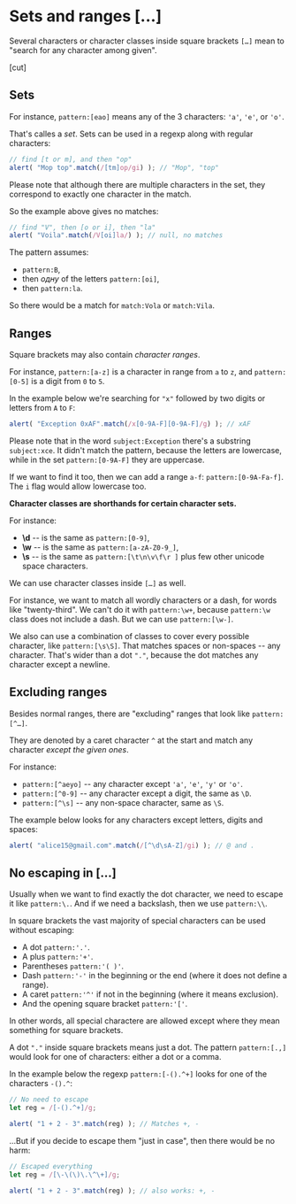 # Sets and ranges [...]

Several characters or character classes inside square brackets `[…]` mean to "search for any character among given".

[cut]

## Sets

For instance, `pattern:[еао]` means any of the 3 characters: `'а'`, `'е'`, or `'о'`.

That's calles a *set*. Sets can be used in a regexp along with regular characters:

```js run
// find [t or m], and then "op"
alert( "Mop top".match(/[tm]op/gi) ); // "Mop", "top"
```

Please note that although there are multiple characters in the set, they correspond to exactly one character in the match.

So the example above gives no matches:

```js run
// find "V", then [o or i], then "la"
alert( "Voila".match(/V[oi]la/) ); // null, no matches
```

The pattern assumes:

- `pattern:В`,
- then *одну* of the letters `pattern:[oi]`,
- then `pattern:la`.

So there would be a match for `match:Vola` or `match:Vila`.

## Ranges

Square brackets may also contain *character ranges*.

For instance, `pattern:[a-z]` is a character in range from `a` to `z`, and `pattern:[0-5]` is a digit from `0` to `5`.

In the example below we're searching for `"x"` followed by two digits or letters from `A` to `F`:

```js run
alert( "Exception 0xAF".match(/x[0-9A-F][0-9A-F]/g) ); // xAF
```

Please note that in the word `subject:Exception` there's a substring `subject:xce`. It didn't match the pattern, because the letters are lowercase, while in the set `pattern:[0-9A-F]` they are uppercase.

If we want to find it too, then we can add a range `a-f`: `pattern:[0-9A-Fa-f]`. The `i` flag would allow lowercase too.

**Character classes are shorthands for certain character sets.**

For instance:

- **\d** -- is the same as `pattern:[0-9]`,
- **\w** -- is the same as `pattern:[a-zA-Z0-9_]`,
- **\s** -- is the same as `pattern:[\t\n\v\f\r ]` plus few other unicode space characters.

We can use character classes inside `[…]` as well.

For instance, we want to match all wordly characters or a dash, for words like "twenty-third". We can't do it with `pattern:\w+`, because `pattern:\w` class does not include a dash. But we can use `pattern:[\w-]`.

We also can use a combination of classes to cover every possible character, like `pattern:[\s\S]`. That matches spaces or non-spaces -- any character. That's wider than a dot `"."`, because the dot matches any character except a newline.

## Excluding ranges

Besides normal ranges, there are "excluding" ranges that look like `pattern:[^…]`.

They are denoted by a caret character `^` at the start and match any character *except the given ones*.

For instance:

- `pattern:[^аеуо]` -- any character except  `'a'`, `'e'`, `'y'` or `'o'`.
- `pattern:[^0-9]` -- any character except a digit, the same as `\D`.
- `pattern:[^\s]` -- any non-space character, same as `\S`.

The example below looks for any characters except letters, digits and spaces:

```js run
alert( "alice15@gmail.com".match(/[^\d\sA-Z]/gi) ); // @ and .
```

## No escaping in […]

Usually when we want to find exactly the dot character, we need to escape it like `pattern:\.`. And if we need a backslash, then we use `pattern:\\`.

In square brackets the vast majority of special characters can be used without escaping:

- A dot `pattern:'.'`.
- A plus `pattern:'+'`.
- Parentheses `pattern:'( )'`.
- Dash `pattern:'-'` in the beginning or the end (where it does not define a range).
- A caret `pattern:'^'` if not in the beginning (where it means exclusion).
- And the opening square bracket `pattern:'['`.

In other words, all special charactere are allowed except where they mean something for square brackets.

A dot `"."` inside square brackets means just a dot. The pattern `pattern:[.,]` would look for one of characters: either a dot or a comma.

In the example below the regexp `pattern:[-().^+]` looks for one of the characters `-().^`:

```js run
// No need to escape
let reg = /[-().^+]/g;

alert( "1 + 2 - 3".match(reg) ); // Matches +, -
```

...But if you decide to escape them "just in case", then there would be no harm:

```js run
// Escaped everything
let reg = /[\-\(\)\.\^\+]/g;

alert( "1 + 2 - 3".match(reg) ); // also works: +, -
```
